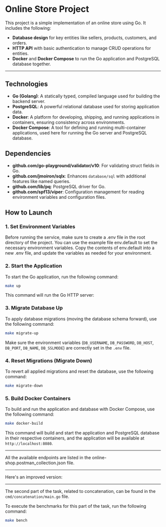 # Online Store Project

This project is a simple implementation of an online store using Go. It includes the following:

- **Database design** for key entities like sellers, products, customers, and orders.
- **HTTP API** with basic authentication to manage CRUD operations for entities.
- **Docker** and **Docker Compose** to run the Go application and PostgreSQL database together.

---

## Technologies

- **Go (Golang)**: A statically typed, compiled language used for building the backend server.
- **PostgreSQL**: A powerful relational database used for storing application data.
- **Docker**: A platform for developing, shipping, and running applications in containers, ensuring consistency across
  environments.
- **Docker Compose**: A tool for defining and running multi-container applications, used here for running the Go server
  and PostgreSQL database.

## Dependencies

- **github.com/go-playground/validator/v10**: For validating struct fields in Go.
- **github.com/jmoiron/sqlx**: Enhances `database/sql` with additional features like named queries.
- **github.com/lib/pq**: PostgreSQL driver for Go.
- **github.com/spf13/viper**: Configuration management for reading environment variables and configuration files.

## How to Launch

### 1. **Set Environment Variables**

Before running the service, make sure to create a .env file in the root directory of the project. You can use the
example file env.default to set the necessary environment variables. Copy the contents of env.default into a new .env
file, and update the variables as needed for your environment.

### 2. **Start the Application**

To start the Go application, run the following command:

```bash
make up
```

This command will run the Go HTTP server:

### 3. **Migrate Database Up**

To apply database migrations (moving the database schema forward), use the following command:

```bash
make migrate-up
```

Make sure the environment variables (`DB_USERNAME`, `DB_PASSWORD`, `DB_HOST`, `DB_PORT`, `DB_NAME`, `DB_SSLMODE`) are
correctly set in the `.env` file.

### 4. **Reset Migrations (Migrate Down)**

To revert all applied migrations and reset the database, use the following command:

```bash
make migrate-down
```

### 5. **Build Docker Containers**

To build and run the application and database with Docker Compose, use the following command:

```bash
make docker-build
```

This command will build and start the application and PostgreSQL database in their respective containers, and the
application will be available at `http://localhost:8080`.

---

All the available endpoints are listed in the online-shop.postman_collection.json file.

---
Here's an improved version:

---

The second part of the task, related to concatenation, can be found in the `cmd/concatenation/main.go` file.

To execute the benchmarks for this part of the task, run the following command:

```bash
make bench
```